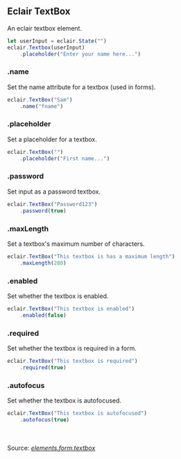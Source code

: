## Eclair TextBox
An eclair textbox element.
```javascript
let userInput = eclair.State("")
eclair.Textbox(userInput)
    .placeholder("Enter your name here...")
```
### .name
Set the name attribute for a textbox (used in forms).
```javascript
eclair.TextBox("Sam")
    .name("fname")
```
### .placeholder
Set a placeholder for a textbox.
```javascript
eclair.TextBox("")
    .placeholder("First name...")
```
### .password
Set input as a password textbox.
```javascript
eclair.TextBox("Password123")
    .password(true)
```
### .maxLength
Set a textbox's maximum number of characters.
```javascript
eclair.TextBox("This textbox is has a maximum length")
    .maxLength(280)
```
### .enabled
Set whether the textbox is enabled.
```javascript
eclair.TextBox("This textbox is enabled")
    .enabled(false)
```
### .required
Set whether the textbox is required in a form.
```javascript
eclair.TextBox("This textbox is required")
    .required(true)
```
### .autofocus
Set whether the textbox is autofocused.
```javascript
eclair.TextBox("This textbox is autofocused")
    .autofocus(true)
```

<br/><br/>Source: [_elements.form.textbox_](https://github.com/SamGarlick/Eclair/tree/main/src/elements/form/textbox.js)